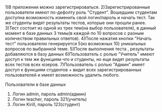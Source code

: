 1)В приложении можно зарегистрироваться.
2)Зарегистрированные пользователи имеют по-дефолту роль "Студент". Вошедшим студентам доступна возможность изменить свой логин/пароль и
начать тест. Так же студенты видят результаты тестов, которые они прошли ранее.
3)Тест состоит из одной из трех тем(на выбор пользователя), в данный момент в базе данных 3 темы(в каждой по 10 вопросов с разным количеством
правильных ответов).
4)После нажатия кнопки "Начать тест" пользователю генерируется 5(из возможных 10) уникальных вопросов по выбранной теме.
5)После выполнения теста , результаты добавляются в базу данных
6)Пользователь с ролью "Учитель" имеют доступ к тем же функциям что и студенты, но еще видят результаты всех тестов всех юзеров.
7)Пользователь с ролью "Админ" имеет доступ к функциям студентов + видит всех зарегистрированных пользователей и имеет возможность удалить
любого.

Пользователи в базе данных
1) Логин admin, пароль admin(админ)
2) Логин teacher, пароль 321(учитель)
3) Логин Kirill, пароль 123(студент)
